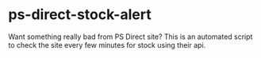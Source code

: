 # ps-direct-stock-alert
Want something really bad from PS Direct site? This is an automated script to check the site every few minutes for stock using their api.
